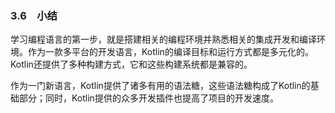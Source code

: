 ### 3.6　小结

学习编程语言的第一步，就是搭建相关的编程环境并熟悉相关的集成开发和编译环境。作为一款多平台的开发语言，Kotlin的编译目标和运行方式都是多元化的。Kotlin还提供了多种构建方式，它和这些构建系统都是兼容的。

作为一门新语言，Kotlin提供了诸多有用的语法糖，这些语法糖构成了Kotlin的基础部分；同时，Kotlin提供的众多开发插件也提高了项目的开发速度。



